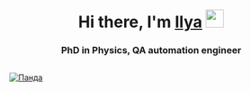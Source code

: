 <h1 align="center">Hi there, I'm <a href="https://www.researchgate.net/profile/I-Samoilov" target="_blank">Ilya</a> 
<img src="https://github.com/blackcater/blackcater/raw/main/images/Hi.gif" height="32"/></h1>
<h3 align="center">PhD in Physics, QA automation engineer </h3>
 <body>
  <p>
<a href="https://www.codewars.com/users/SamoilovIS"><img src="https://www.codewars.com/users/SamoilovIS/badges/large.svg" alt=""></a>
  </p>
 </body>
<!DOCTYPE html>
<html>
 <head>
  <meta charset="utf-8">
 </head>
 <body>
  <p>
   <a href="https://www.codewars.com/users/SamoilovIS"><img src="https://www.codewars.com/users/SamoilovIS/badges/large.svg" alt="Панда"></a>
  </p>
 </body>
</html>
